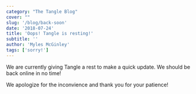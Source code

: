 ```yaml
---
category: "The Tangle Blog"
cover: ""
slug: '/blog/back-soon'
date: '2018-07-24'
title: 'Oops! Tangle is resting!'
subtitle: ''
author: 'Myles McGinley'
tags: ['sorry!']
---
```


We are currently giving Tangle a rest to make a quick update. We should be back online in no time!

We apologize for the inconvience and thank you for your patience!